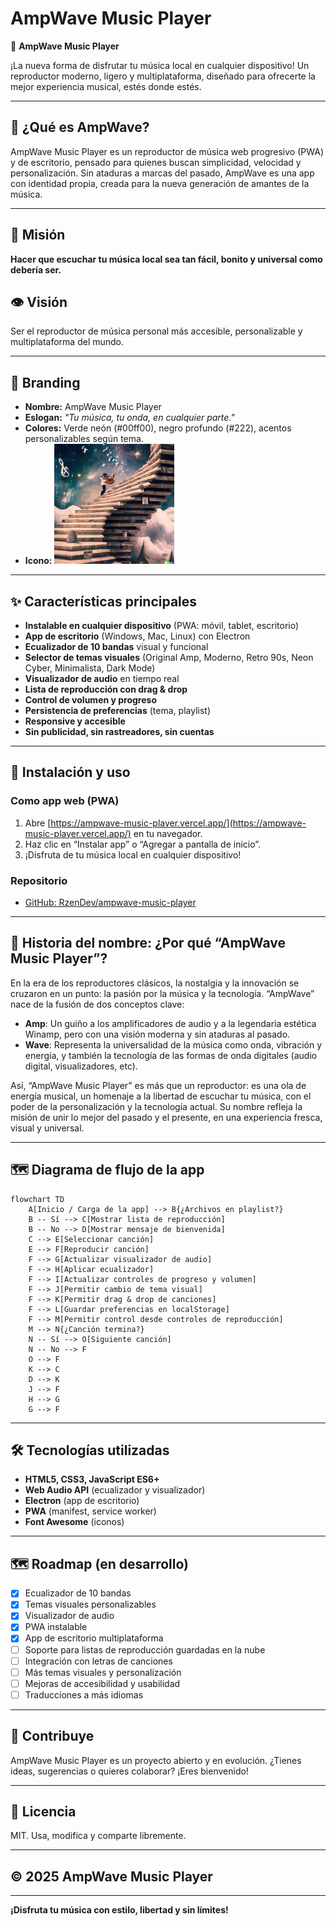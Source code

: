 # AmpWave Music Player

🎵 **AmpWave Music Player**

¡La nueva forma de disfrutar tu música local en cualquier dispositivo! Un reproductor moderno, ligero y multiplataforma, diseñado para ofrecerte la mejor experiencia musical, estés donde estés.

---

## 🚀 ¿Qué es AmpWave?
AmpWave Music Player es un reproductor de música web progresivo (PWA) y de escritorio, pensado para quienes buscan simplicidad, velocidad y personalización. Sin ataduras a marcas del pasado, AmpWave es una app con identidad propia, creada para la nueva generación de amantes de la música.

---

## 🌟 Misión
**Hacer que escuchar tu música local sea tan fácil, bonito y universal como debería ser.**

## 👁️ Visión
Ser el reproductor de música personal más accesible, personalizable y multiplataforma del mundo.

---

## 🎨 Branding
- **Nombre:** AmpWave Music Player
- **Eslogan:** _"Tu música, tu onda, en cualquier parte."_
- **Colores:** Verde neón (#00ff00), negro profundo (#222), acentos personalizables según tema.
- **Icono:** ![App Icon](imagenes/imagenes%20(7).png)

---

## ✨ Características principales
- **Instalable en cualquier dispositivo** (PWA: móvil, tablet, escritorio)
- **App de escritorio** (Windows, Mac, Linux) con Electron
- **Ecualizador de 10 bandas** visual y funcional
- **Selector de temas visuales** (Original Amp, Moderno, Retro 90s, Neon Cyber, Minimalista, Dark Mode)
- **Visualizador de audio** en tiempo real
- **Lista de reproducción con drag & drop**
- **Control de volumen y progreso**
- **Persistencia de preferencias** (tema, playlist)
- **Responsive y accesible**
- **Sin publicidad, sin rastreadores, sin cuentas**

---

## 📱 Instalación y uso
### Como app web (PWA)
1. Abre [https://ampwave-music-player.vercel.app/](https://ampwave-music-player.vercel.app/) en tu navegador.
2. Haz clic en “Instalar app” o “Agregar a pantalla de inicio”.
3. ¡Disfruta de tu música local en cualquier dispositivo!

### Repositorio
- [GitHub: RzenDev/ampwave-music-player](https://github.com/RzenDev/ampwave-music-player)

---

## 📖 Historia del nombre: ¿Por qué “AmpWave Music Player”?

En la era de los reproductores clásicos, la nostalgia y la innovación se cruzaron en un punto: la pasión por la música y la tecnología. “AmpWave” nace de la fusión de dos conceptos clave:

- **Amp**: Un guiño a los amplificadores de audio y a la legendaria estética Winamp, pero con una visión moderna y sin ataduras al pasado.
- **Wave**: Representa la universalidad de la música como onda, vibración y energía, y también la tecnología de las formas de onda digitales (audio digital, visualizadores, etc).

Así, “AmpWave Music Player” es más que un reproductor: es una ola de energía musical, un homenaje a la libertad de escuchar tu música, con el poder de la personalización y la tecnología actual. Su nombre refleja la misión de unir lo mejor del pasado y el presente, en una experiencia fresca, visual y universal.

---

## 🗺️ Diagrama de flujo de la app

```mermaid
flowchart TD
    A[Inicio / Carga de la app] --> B{¿Archivos en playlist?}
    B -- Sí --> C[Mostrar lista de reproducción]
    B -- No --> D[Mostrar mensaje de bienvenida]
    C --> E[Seleccionar canción]
    E --> F[Reproducir canción]
    F --> G[Actualizar visualizador de audio]
    F --> H[Aplicar ecualizador]
    F --> I[Actualizar controles de progreso y volumen]
    F --> J[Permitir cambio de tema visual]
    F --> K[Permitir drag & drop de canciones]
    F --> L[Guardar preferencias en localStorage]
    F --> M[Permitir control desde controles de reproducción]
    M --> N{¿Canción termina?}
    N -- Sí --> O[Siguiente canción]
    N -- No --> F
    O --> F
    K --> C
    D --> K
    J --> F
    H --> G
    G --> F
```

---

## 🛠️ Tecnologías utilizadas
- **HTML5, CSS3, JavaScript ES6+**
- **Web Audio API** (ecualizador y visualizador)
- **Electron** (app de escritorio)
- **PWA** (manifest, service worker)
- **Font Awesome** (iconos)

---

## 🗺️ Roadmap (en desarrollo)
- [x] Ecualizador de 10 bandas
- [x] Temas visuales personalizables
- [x] Visualizador de audio
- [x] PWA instalable
- [x] App de escritorio multiplataforma
- [ ] Soporte para listas de reproducción guardadas en la nube
- [ ] Integración con letras de canciones
- [ ] Más temas visuales y personalización
- [ ] Mejoras de accesibilidad y usabilidad
- [ ] Traducciones a más idiomas

---

## 🤝 Contribuye
AmpWave Music Player es un proyecto abierto y en evolución. ¿Tienes ideas, sugerencias o quieres colaborar? ¡Eres bienvenido!

---

## 📝 Licencia
MIT. Usa, modifica y comparte libremente.

---

## © 2025 AmpWave Music Player

---

**¡Disfruta tu música con estilo, libertad y sin límites!** 